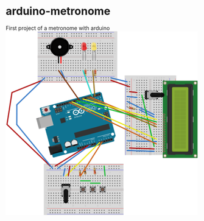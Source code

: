 # arduino-metronome
First project of a metronome with arduino
![Schema](./metronom_Steckplatine.svg)
